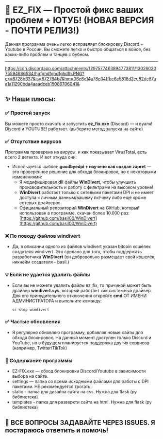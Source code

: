 # 📁 EZ_FIX — Простой фикс ваших проблем + ЮТУБ! (НОВАЯ ВЕРСИЯ - ПОЧТИ РЕЛИЗ!)

Данная программа очень легко исправляет блокировку Discord + Youtube в России. Вы сможете легко и быстро общаться в войсе, без каких-либо проблем и танцев с бубном.

---

https://cdn.discordapp.com/attachments/1297577463894773811/1302602075594686534/hgfghdfghdfghdfh.PNG?ex=6728b637&is=672764b7&hm=06e6c14a78e34ffbc6c5818d2ee82dc67aa1a11290bda4aaadceb15089706041&

## ✨ Наши плюсы:

### ✅ Простой запуск
Вы можете просто скачать и запустить **ez_fix.exe** (Discord) — и вуаля! Discord и YOUTUBE! работает. (выберите метод запуска на сайте)

### ✅ Отсутствие вирусов
Программа проверена на вирусы, и как показывает VirusTotal, есть всего 2 детекта. И вот откуда они:
- Используется шаблон **goodbyedpi + изучено как создан zapret** — это проверенное решение для обхода блокировок, но с некоторыми изменениями:
  - Я модифицировал **dll** файлы **WinDivert**, чтобы улучшить производительность и работу с фильтрами на высоком уровне!
  - **WinDivert** работает только с сетевыми пакетами DPI и не имеет доступа к личным данным/вашему пк/чему либо ещё кроме сетевых драйверов
  - Официальный репозиторий **WinDivert** на GitHub, который использован в программе, скачан более 10.000 раз: [https://github.com/basil00/WinDivert](https://github.com/basil00/WinDivert)

### ❌ По поводу файлов windivert
- Да, в описании одного из файлов windivert указан bitcoin кошёлек создателя windivert. Это сделано для того, чтобы поддержать разработчика **WinDivert** (он добровольно размещает свой кошелёк, никнейм создателя - basil.)

### 💡 Если не удаётся удалить файлы
- Если вы не можете удалить файлы ez_fix, то причиной может быть драйвер **windivert.sys**, который работает как системный драйвер. Для его принудительного отключения откройте **cmd** ОТ ИМЕНИ АДМИНИСТРАТОРА и выполните команду:

    `sc stop windivert`

 ### ✅ Частые обновления
- Я регулярно обновляю программу, добавляя новые сайты для обхода блокировок. На данный момент доступен только Discord и YouTube, но в будущем планируется поддержка других сервисов (например, Twitter/TikTok)

 ### 📂 Содержание программы
- EZ-FIX.exe — обход блокировки Discord/Youtube в зависимости выбора на сайте.
- settings — папка со всеми исходными файлами для работы с DPI пакетами. НЕ рекомендуется трогать.
- static - папка для дизайна сайта на css. Нужна для flask (py библиотека)
- templates - папка для разверкти сайта на html. Нужна для flask (py библиотека)
## 📢 ВСЕ ВОПРОСЫ ЗАДАВАЙТЕ ЧЕРЕЗ ISSUES. Я постараюсь ответить и помочь!

